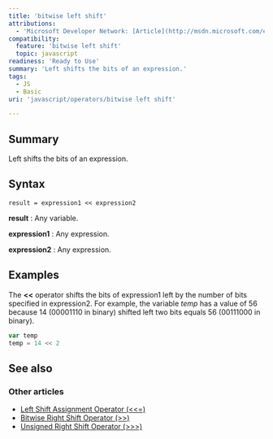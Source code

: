 ```yaml
---
title: 'bitwise left shift'
attributions:
  - 'Microsoft Developer Network: [Article](http://msdn.microsoft.com/en-us/library/ie/t7f48wx9(v=vs.94).aspx)'
compatibility:
  feature: 'bitwise left shift'
  topic: javascript
readiness: 'Ready to Use'
summary: 'Left shifts the bits of an expression.'
tags:
  - JS
  - Basic
uri: 'javascript/operators/bitwise left shift'

---
```

## Summary

Left shifts the bits of an expression.

## Syntax

    result = expression1 << expression2

**result**
:   Any variable.

**expression1**
:   Any expression.

**expression2**
:   Any expression.

## Examples

The **\<\<** operator shifts the bits of expression1 left by the number of bits specified in expression2. For example, the variable *temp* has a value of 56 because 14 (00001110 in binary) shifted left two bits equals 56 (00111000 in binary).

``` js
var temp
temp = 14 << 2
```

## See also

### Other articles

-   [Left Shift Assignment Operator (\<\<=)](/javascript/operators/left_shift_assignment)
-   [Bitwise Right Shift Operator (\>\>)](/javascript/operators/bitwise_right_shift)
-   [Unsigned Right Shift Operator (\>\>\>)](/javascript/operators/unsigned_right_shift)


